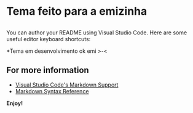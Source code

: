 # Tema feito para a emizinha

## 

You can author your README using Visual Studio Code. Here are some useful editor keyboard shortcuts:

*Tema em desenvolvimento ok emi >-<

## For more information

* [Visual Studio Code's Markdown Support](http://code.visualstudio.com/docs/languages/markdown)
* [Markdown Syntax Reference](https://help.github.com/articles/markdown-basics/)

**Enjoy!**

